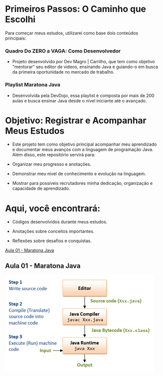 # Primeiros Passos: O Caminho que Escolhi

Para começar meus estudos, utilizarei como base dois conteúdos principais:

### Quadro Do ZERO a VAGA: Como Desenvolvedor
* Projeto desenvolvido por Dev Magro | Carrilho, que tem como objetivo "mentorar" seu editor de videos, ensinando Java e guiando-o em busca da primeira oportunidade no mercado de trabalho.

### Playlist Maratona Java
* Desenvolvida pela DevDojo, essa playlist é composta por mais de 200 aulas e busca ensinar Java desde o nível iniciante até o avançado.


# Objetivo: Registrar e Acompanhar Meus Estudos

* Este projeto tem como objetivo principal acompanhar meu aprendizado e documentar meus avanços com a linguagem de programação Java. Além disso, este repositório servirá para:

* Organizar meu progresso e anotações.

* Demonstrar meu nível de conhecimento e evolução na linguagem.

* Mostrar para possíveis recrutadores minha dedicação, organização e capacidade de aprendizado.

# Aqui, você encontrará:

* Códigos desenvolvidos durante meus estudos.

* Anotações sobre conceitos importantes.

* Reflexões sobre desafios e conquistas.




[Aula 01 - Maratona Java ](#Aula-01-Maratona-Java )
## Aula 01 - Maratona Java 

![img.png](img.png)